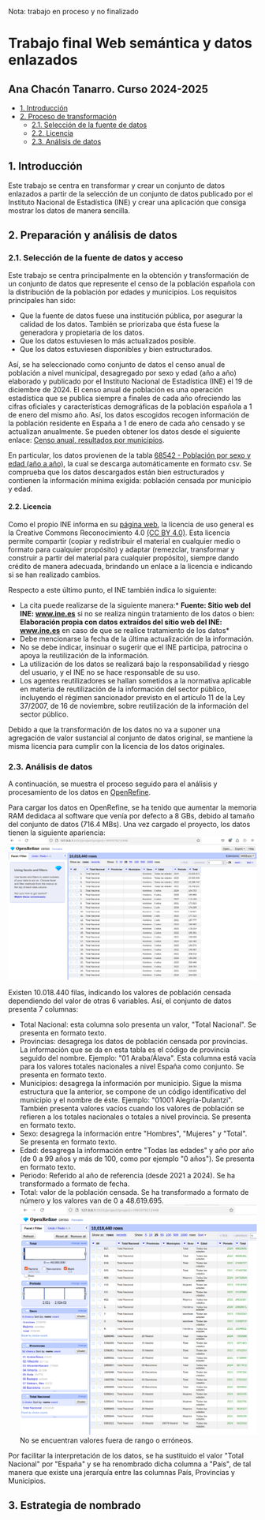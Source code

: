 Nota: trabajo en proceso y no finalizado

# Trabajo final Web semántica y datos enlazados
## Ana Chacón Tanarro. Curso 2024-2025
- [1. Introducción](#1-introducción)
- [2. Proceso de transformación](#2-proceso-de-transformación)
  - [2.1. Selección de la fuente de datos](#21-selección-de-la-fuente-de-datos)
  - [2.2. Licencia](#22-licencia)
  - [2.3. Análisis de datos](#22-análisis-de-datos)

## 1. Introducción

Este trabajo se centra en transformar y crear un conjunto de datos enlazados a partir de la selección de un conjunto de datos publicado por el Instituto Nacional de Estadística (INE) y crear una aplicación que consiga mostrar los datos de manera sencilla.

## 2. Preparación y análisis de datos
### 2.1. Selección de la fuente de datos y acceso

Este trabajo se centra principalmente en la obtención y transformación de un conjunto de datos que represente el censo de la población española con la distribución de la población por edades y municipios. Los requisitos principales han sido:
- Que la fuente de datos fuese una institución pública, por asegurar la calidad de los datos. También se priorizaba que ésta fuese la generadora y propietaria de los datos.
- Que los datos estuviesen lo más actualizados posible.
- Que los datos estuviesen disponibles y bien estructurados. 

Así, se ha seleccionado como conjunto de datos el censo anual de población a nivel municipal, desagregado por sexo y edad (año a año) elaborado y publicado por el Instituto Nacional de Estadística (INE) el 19 de diciembre de 2024. El censo anual de población es una operación estadística que se publica siempre a finales de cada año ofreciendo las cifras oficiales y características demográficas de la población española a 1 de enero del mismo año. Así, los datos escogidos recogen información de la población residente en España a 1 de enero de cada año censado y se actualizan anualmente. Se pueden obtener los datos desde el siguiente enlace: [Censo anual, resultados por municipios](https://www.ine.es/dynt3/inebase/es/index.htm?padre=11555&capsel=11532). 

En particular, los datos provienen de la tabla [68542 - Población por sexo y edad (año a año)](https://www.ine.es/jaxiT3/dlgExport.htm?t=68542&L=0), la cual se descarga automáticamente en formato csv. Se comprueba que los datos descargados están bien estructurados y contienen la información mínima exigida: población censada por municipio y edad.

#### 2.2. Licencia

Como el propio INE informa en su [página web](https://www.ine.es/dyngs/AYU/index.htm?cid=125), la licencia de uso general es la Creative Commons Reconocimiento 4.0 [(CC BY 4.0)](https://creativecommons.org/licenses/by/4.0/deed.es). Esta licencia permite compartir (copiar y redistribuir el material en cualquier medio o formato para cualquier propósito) y adaptar (remezclar, transformar y construir a partir del material para cualquier propósito), siempre dando crédito de manera adecuada, brindando un enlace a la licencia e indicando si se han realizado cambios. 

Respecto a este último punto, el INE también indica lo siguiente: 
- La cita puede realizarse de la siguiente manera:* **Fuente: Sitio web del INE: www.ine.es** si no se realiza ningún tratamiento de los datos o bien: **Elaboración propia con datos extraídos del sitio web del INE: www.ine.es** en caso de que se realice tratamiento de los datos*
- Debe mencionarse la fecha de la última actualización de la información.
- No se debe indicar, insinuar o sugerir que el INE participa, patrocina o apoya la reutilización de la información.
- La utilización de los datos se realizará bajo la responsabilidad y riesgo del usuario, y el INE no se hace responsable de su uso. 
- Los agentes reutilizadores se hallan sometidos a la normativa aplicable en materia de reutilización de la información del sector público, incluyendo el régimen sancionador previsto en el artículo 11 de la Ley 37/2007, de 16 de noviembre, sobre reutilización de la información del sector público.

Debido a que la transformación de los datos no va a suponer una agregación de valor sustancial al conjunto de datos original, se mantiene la misma licencia para cumplir con la licencia de los datos originales. 

### 2.3. Análisis de datos

A continuación, se muestra el proceso seguido para el análisis y procesamiento de los datos en [OpenRefine](https://openrefine.org/). 

Para cargar los datos en OpenRefine, se ha tenido que aumentar la memoria RAM dedidaca al software que venía por defecto a 8 GBs, debido al tamaño del conjunto de datos (716.4 MBs). Una vez cargado el proyecto, los datos tienen la siguiente apariencia:
![Previsualización de los datos](figs/swld_view_data.png)

Existen 10.018.440 filas, indicando los valores de población censada dependiendo del valor de otras 6 variables. Así, el conjunto de datos presenta 7 columnas:
- Total Nacional: esta columna solo presenta un valor, "Total Nacional". Se presenta en formato texto. 
- Provincias: desagrega los datos de población censada por provincias. La información que se da en esta tabla es el código de provincia seguido del nombre. Ejemplo: "01 Araba/Álava". Esta columna está vacía para los valores totales nacionales a nivel España como conjunto. Se presenta en formato texto. 
- Municipios: desagrega la información por municipio. Sigue la misma estructura que la anterior, se compone de un código identificativo del municipio y el nombre de éste. Ejemplo: "01001 Alegría-Dulantzi". También presenta valores vacíos cuando los valores de población se refieren a los totales nacionales o totales a nivel provincia. Se presenta en formato texto.  
- Sexo: desagrega la información entre "Hombres", "Mujeres" y "Total". Se presenta en formato texto. 
- Edad: desagrega la información entre "Todas las edades" y año por año (de 0 a 99 años y más de 100, como por ejemplo "0 años"). Se presenta en formato texto. 
- Periodo: Referido al año de referencia (desde 2021 a 2024). Se ha transformado a formato de fecha. 
- Total: valor de la población censada. Se ha transformado a formato de número y los valores van de 0 a 48.619.695.
![Facetas](figs/facets.png)
No se encuentran valores fuera de rango o erróneos.

Por facilitar la interpretación de los datos, se ha sustituido el valor "Total Nacional" por "España" y se ha renombrado dicha columna a "País", de tal manera que existe una jerarquía entre las columnas País, Provincias y Municipios. 

## 3. Estrategia de nombrado


